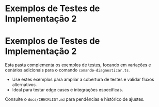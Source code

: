 # Exemplos de Testes de Implementação 2

# Exemplos de Testes de Implementação 2

Esta pasta complementa os exemplos de testes, focando em variações e cenários adicionais para o comando `comando-diagnosticar.ts`.

- Use estes exemplos para ampliar a cobertura de testes e validar fluxos alternativos.
- Ideal para testar edge cases e integrações específicas.

Consulte o `docs/CHECKLIST.md` para pendências e histórico de ajustes.
